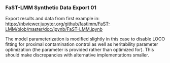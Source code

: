 ### FaST-LMM Synthetic Data Export 01

Export results and data from first example in: https://nbviewer.jupyter.org/github/fastlmm/FaST-LMM/blob/master/doc/ipynb/FaST-LMM.ipynb

The model parameterization is modified slightly in this case to disable LOCO fitting for proximal contamination control as well as heritability parameter optimization (the parameter is provided rather than optimized for).  This should make discrepancies with alternative implementations smaller.
